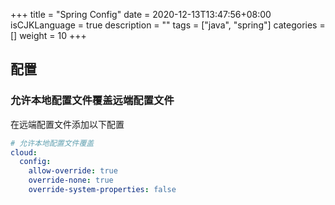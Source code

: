 +++
title = "Spring Config"
date = 2020-12-13T13:47:56+08:00
isCJKLanguage = true
description = ""
tags = ["java", "spring"]
categories = []
weight = 10
+++


## 配置

### 允许本地配置文件覆盖远端配置文件
在远端配置文件添加以下配置

```yaml
# 允许本地配置文件覆盖
cloud:
  config:
    allow-override: true
    override-none: true
    override-system-properties: false
```

